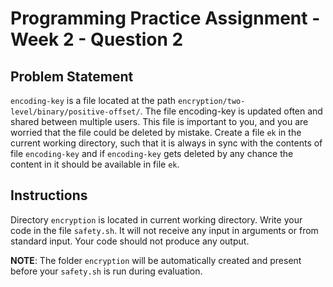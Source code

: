 # Programming Practice Assignment - Week 2 - Question 2

## Problem Statement

`encoding-key` is a file located at the path `encryption/two-level/binary/positive-offset/`.
The file encoding-key is updated often and shared between multiple users.
This file is important to you, and you are worried that the file could be deleted by mistake.
Create a file `ek` in the current working directory, such that it is always in sync with the contents of file `encoding-key` and if `encoding-key` gets deleted by any chance the content in it should be available in file `ek`.

## Instructions

Directory `encryption` is located in current working directory.
Write your code in the file `safety.sh`. It will not receive any input in arguments or from standard input.
Your code should not produce any output.

**NOTE**: The folder `encryption` will be automatically created and present before your `safety.sh` is run during evaluation.
